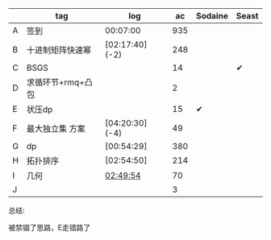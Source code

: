 |      | tag               | log                                                          | ac   | Sodaine |  Seast   |
| ---- | ----------------- | ------------------------------------------------------------ | ---- | ------- | ---- |
| A    | 签到              | 00:07:00                                                     | 935  |         |      |
| B    | 十进制矩阵快速幂  | [02:17:40] (-2)                                              | 248  |         |      |
| C    | BSGS              |                                                              | 14   |         |   ✔   |
| D    | 求循环节+rmq+凸包 |                                                              | 2    |         |      |
| E    | 状压dp            |                                                              | 15   | ✔       |      |
| F    | 最大独立集 方案   | [04:20:30] (-4)                                              | 49   |         |      |
| G    | dp                | [00:54:29]                                                   | 380  |         |      |
| H    | 拓扑排序          | [02:54:50]                                                   | 214  |         |      |
| I    | 几何              | [02:49:54](https://ac.nowcoder.com/acm/contest/view-submission?submissionId=40997617) | 70   |         |      |
| J    |                   |                                                              | 3    |         |      |



总结:

被禁锢了思路，E走错路了
